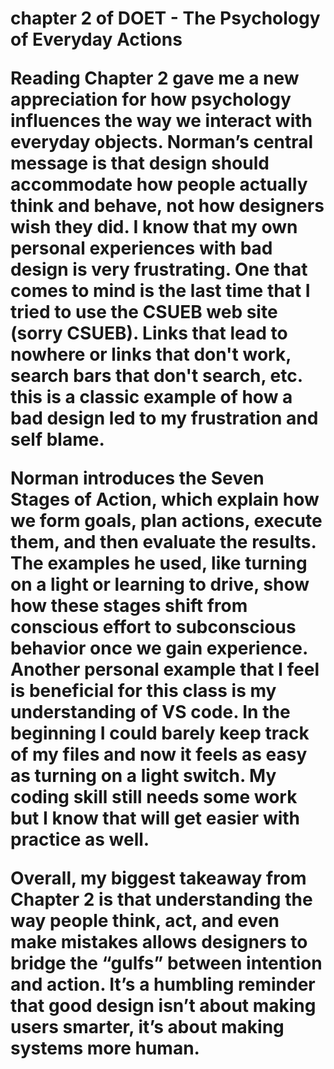 <h1>chapter 2 of DOET - The Psychology of Everyday Actions

Reading Chapter 2 gave me a new appreciation for how psychology influences the way we interact with everyday objects. Norman’s central message is that design should accommodate how people actually think and behave, not how designers wish they did. I know that my own personal experiences with bad design is very frustrating. One that comes to mind is the last time that I tried to use the CSUEB web site (sorry CSUEB). Links that lead to nowhere or links that don't work, search bars that don't search, etc. this is a classic example of how a bad design led to my frustration and self blame. 

Norman introduces the Seven Stages of Action, which explain how we form goals, plan actions, execute them, and then evaluate the results. The examples he used, like turning on a light or learning to drive, show how these stages shift from conscious effort to subconscious behavior once we gain experience. Another personal example that I feel is beneficial for this class is my understanding of VS code. In the beginning I could barely keep track of my files and now it feels as easy as turning on a light switch. My coding skill still needs some work but I know that will get easier with practice as well. 

Overall, my biggest takeaway from Chapter 2 is that understanding the way people think, act, and even make mistakes allows designers to bridge the “gulfs” between intention and action. It’s a humbling reminder that good design isn’t about making users smarter, it’s about making systems more human. 

